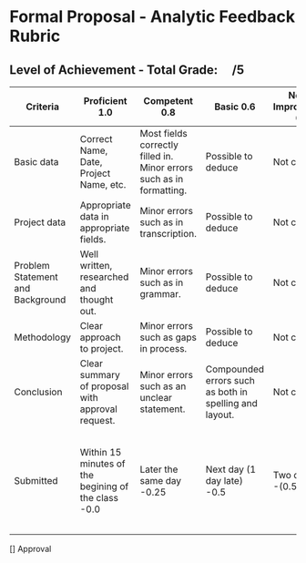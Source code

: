 # Formal Proposal - Analytic Feedback Rubric
## Level of Achievement - Total Grade: &nbsp;&nbsp;&nbsp;&nbsp;/5
|Criteria                        |Proficient 1.0|Competent 0.8|Basic 0.6|Needs Improvement 0.4|NA 0.2|
|--------------------------------|--------------|-------------|---------|---------------------|------|
|Basic data                      |Correct Name, Date, Project Name, etc.   |Most fields correctly filled in. Minor errors such as in formatting.|Possible to deduce|Not clear|NA|
|Project data                    |Appropriate data in appropriate fields.  |Minor errors such as in transcription.                              |Possible to deduce|Not clear|NA|
|Problem Statement and Background|Well written, researched and thought out.|Minor errors such as in grammar.                                    |Possible to deduce|Not clear|NA|
|Methodology                     |Clear approach to project.               |Minor errors such as gaps in process.                               |Possible to deduce|Not clear|NA|
|Conclusion |Clear summary of proposal with approval request.    |Minor errors such as an unclear statement.|Compounded errors such as both in spelling and layout.|Not clear|NA|
|Submitted  |Within 15 minutes of the begining of the class -0.0|Later the same day -0.25|Next day (1 day late) -0.5|Two days late -(0.5*2)|x days late -(0.5*x), will recieve 0/5 if submitted a week or more late.|
[] Approval
